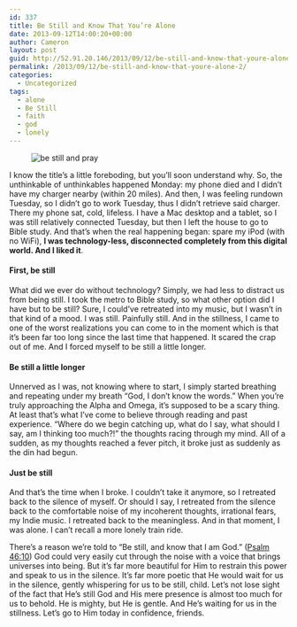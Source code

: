 ```yaml
---
id: 337
title: Be Still and Know That You’re Alone
date: 2013-09-12T14:00:20+00:00
author: Cameron
layout: post
guid: http://52.91.20.146/2013/09/12/be-still-and-know-that-youre-alone-2/
permalink: /2013/09/12/be-still-and-know-that-youre-alone-2/
categories:
  - Uncategorized
tags:
  - alone
  - Be Still
  - faith
  - god
  - lonely
---
```

<figure> 

<img alt="be still and pray" src="https://faiththroughdoubt.files.wordpress.com/2013/09/cf00b-0t6uslwn2n-e_pg9.jpg?w=525" data-recalc-dims="1" />
  
</figure> 

I know the title’s a little foreboding, but you’ll soon understand why. So, the unthinkable of unthinkables happened Monday: my phone died and I didn’t have my charger nearby (within 20 miles). And then, I was feeling rundown Tuesday, so I didn’t go to work Tuesday, thus I didn’t retrieve said charger. There my phone sat, cold, lifeless. I have a Mac desktop and a tablet, so I was still relatively connected Tuesday, but then I left the house to go to Bible study. And that’s when the real happening began: spare my iPod (with no WiFi), **I was technology-less, disconnected completely from this digital world. And I liked it**.

#### First, be still

What did we ever do without technology? Simply, we had less to distract us from being still. I took the metro to Bible study, so what other option did I have but to be still? Sure, I could’ve retreated into my music, but I wasn’t in that kind of a mood. I was still. Painfully still. And in the stillness, I came to one of the worst realizations you can come to in the moment which is that it’s been far too long since the last time that happened. It scared the crap out of me. And I forced myself to be still a little longer.

#### Be still a little longer

Unnerved as I was, not knowing where to start, I simply started breathing and repeating under my breath “God, I don’t know the words.” When you’re truly approaching the Alpha and Omega, it’s supposed to be a scary thing. At least that’s what I’ve come to believe through reading and past experience. “Where do we begin catching up, what do I say, what should I say, am I thinking too much?!” the thoughts racing through my mind. All of a sudden, as my thoughts reached a fever pitch, it broke just as suddenly as the din had begun.

#### Just be still

And that’s the time when I broke. I couldn’t take it anymore, so I retreated back to the silence of myself. Or should I say, I retreated from the silence back to the comfortable noise of my incoherent thoughts, irrational fears, my Indie music. I retreated back to the meaningless. And in that moment, I was alone. I can’t recall a more lonely train ride.

There’s a reason we’re told to “Be still, and know that I am God.” (<a href="http://www.biblegateway.com/passage/?search=Psalm+46:10&version=ESV" target="_blank">Psalm 46:10</a>) God could very easily cut through the noise with a voice that brings universes into being. But it’s far more beautiful for Him to restrain this power and speak to us in the silence. It’s far more poetic that He would wait for us in the silence, gently whispering for us to be still, child. Let’s not lose sight of the fact that He’s still God and His mere presence is almost too much for us to behold. He is mighty, but He is gentle. And He’s waiting for us in the stillness. Let’s go to Him today in confidence, friends.